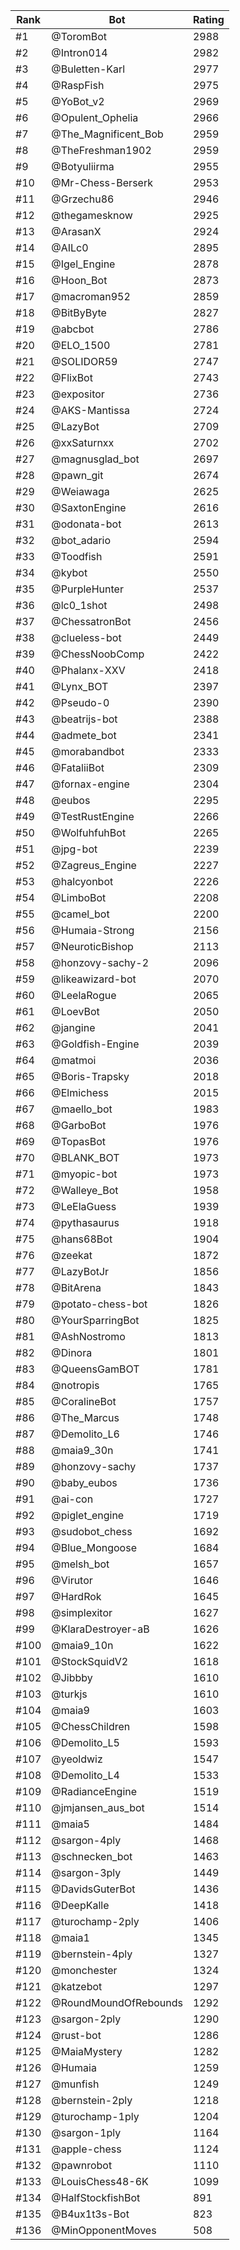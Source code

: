 Rank|Bot|Rating
---|---|---
#1|@ToromBot|2988
#2|@Intron014|2982
#3|@Buletten-Karl|2977
#4|@RaspFish|2975
#5|@YoBot_v2|2969
#6|@Opulent_Ophelia|2966
#7|@The_Magnificent_Bob|2959
#8|@TheFreshman1902|2959
#9|@Botyuliirma|2955
#10|@Mr-Chess-Berserk|2953
#11|@Grzechu86|2946
#12|@thegamesknow|2925
#13|@ArasanX|2924
#14|@AILc0|2895
#15|@Igel_Engine|2878
#16|@Hoon_Bot|2873
#17|@macroman952|2859
#18|@BitByByte|2827
#19|@abcbot|2786
#20|@ELO_1500|2781
#21|@SOLIDOR59|2747
#22|@FlixBot|2743
#23|@expositor|2736
#24|@AKS-Mantissa|2724
#25|@LazyBot|2709
#26|@xxSaturnxx|2702
#27|@magnusglad_bot|2697
#28|@pawn_git|2674
#29|@Weiawaga|2625
#30|@SaxtonEngine|2616
#31|@odonata-bot|2613
#32|@bot_adario|2594
#33|@Toodfish|2591
#34|@kybot|2550
#35|@PurpleHunter|2537
#36|@lc0_1shot|2498
#37|@ChessatronBot|2456
#38|@clueless-bot|2449
#39|@ChessNoobComp|2422
#40|@Phalanx-XXV|2418
#41|@Lynx_BOT|2397
#42|@Pseudo-0|2390
#43|@beatrijs-bot|2388
#44|@admete_bot|2341
#45|@morabandbot|2333
#46|@FataliiBot|2309
#47|@fornax-engine|2304
#48|@eubos|2295
#49|@TestRustEngine|2266
#50|@WolfuhfuhBot|2265
#51|@jpg-bot|2239
#52|@Zagreus_Engine|2227
#53|@halcyonbot|2226
#54|@LimboBot|2208
#55|@camel_bot|2200
#56|@Humaia-Strong|2156
#57|@NeuroticBishop|2113
#58|@honzovy-sachy-2|2096
#59|@likeawizard-bot|2070
#60|@LeelaRogue|2065
#61|@LoevBot|2050
#62|@jangine|2041
#63|@Goldfish-Engine|2039
#64|@matmoi|2036
#65|@Boris-Trapsky|2018
#66|@Elmichess|2015
#67|@maello_bot|1983
#68|@GarboBot|1976
#69|@TopasBot|1976
#70|@BLANK_BOT|1973
#71|@myopic-bot|1973
#72|@Walleye_Bot|1958
#73|@LeElaGuess|1939
#74|@pythasaurus|1918
#75|@hans68Bot|1904
#76|@zeekat|1872
#77|@LazyBotJr|1856
#78|@BitArena|1843
#79|@potato-chess-bot|1826
#80|@YourSparringBot|1825
#81|@AshNostromo|1813
#82|@Dinora|1801
#83|@QueensGamBOT|1781
#84|@notropis|1765
#85|@CoralineBot|1757
#86|@The_Marcus|1748
#87|@Demolito_L6|1746
#88|@maia9_30n|1741
#89|@honzovy-sachy|1737
#90|@baby_eubos|1736
#91|@ai-con|1727
#92|@piglet_engine|1719
#93|@sudobot_chess|1692
#94|@Blue_Mongoose|1684
#95|@melsh_bot|1657
#96|@Virutor|1646
#97|@HardRok|1645
#98|@simplexitor|1627
#99|@KlaraDestroyer-aB|1626
#100|@maia9_10n|1622
#101|@StockSquidV2|1618
#102|@Jibbby|1610
#103|@turkjs|1610
#104|@maia9|1603
#105|@ChessChildren|1598
#106|@Demolito_L5|1593
#107|@yeoldwiz|1547
#108|@Demolito_L4|1533
#109|@RadianceEngine|1519
#110|@jmjansen_aus_bot|1514
#111|@maia5|1484
#112|@sargon-4ply|1468
#113|@schnecken_bot|1463
#114|@sargon-3ply|1449
#115|@DavidsGuterBot|1436
#116|@DeepKalle|1418
#117|@turochamp-2ply|1406
#118|@maia1|1345
#119|@bernstein-4ply|1327
#120|@monchester|1324
#121|@katzebot|1297
#122|@RoundMoundOfRebounds|1292
#123|@sargon-2ply|1290
#124|@rust-bot|1286
#125|@MaiaMystery|1282
#126|@Humaia|1259
#127|@munfish|1249
#128|@bernstein-2ply|1218
#129|@turochamp-1ply|1204
#130|@sargon-1ply|1164
#131|@apple-chess|1124
#132|@pawnrobot|1110
#133|@LouisChess48-6K|1099
#134|@HalfStockfishBot|891
#135|@B4ux1t3s-Bot|823
#136|@MinOpponentMoves|508
